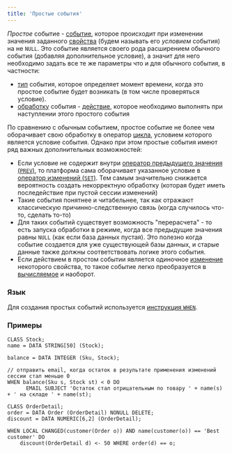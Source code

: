 ```yaml
---
title: 'Простые события'
---
```


*Простое* событие - [событие](Events.md), которое происходит при изменении значения заданного [свойства](Properties.md) (будем называть его *условием* события) на не `NULL`. Это событие является своего рода расширением обычного события (добавляя дополнительное условие), а значит для него необходимо задать все те же параметры что и для обычного события, в частности:

-   [тип](Events.md#type) события, которое определяет момент времени, когда это простое событие будет возникать (в том числе проверяться условие).
-   [обработку](Events.md) события - [действие](Actions.md), которое необходимо выполнять при наступлении этого простого события

По сравнению с обычным событием, простое событие не более чем оборачивает свою обработку в оператор [цикла](Loop_FOR_.md), условием которого является условие события. Однако при этом простые события имеют ряд важных дополнительных возможностей:

-   Если условие не содержит внутри [оператор предыдущего значения (`PREV`)](Previous_value_PREV_.md), то платформа сама оборачивает указанное условие в [оператор изменений (`SET`)](Change_operators_SET_CHANGED_..._.md). Тем самым значительно снижается вероятность создать некорректную обработку (которая будет иметь последействие при пустой сессии изменений)
-   Такие события понятнее и читабельнее, так как отражают классическую причинно-следственную связь (когда случилось что-то, сделать то-то)
-   Для таких событий существует возможность "перерасчета" - то есть запуска обработки в режиме, когда все предыдущие значения равны `NULL` (как если база данных пустая). Это полезно когда событие создается для уже существующей базы данных, и старые данные также должны соответствовать логике этого события.
-   Если действием в простом событии является одиночное [изменение](Property_change_CHANGE_.md) некоторого свойства, то такое событие легко преобразуется в [вычисляемое](Calculated_events.md) и наоборот.

### Язык

Для создания простых событий используется [инструкция `WHEN`](WHEN_instruction.md).

### Примеры

```lsf
CLASS Stock;
name = DATA STRING[50] (Stock);

balance = DATA INTEGER (Sku, Stock);

// отправить email, когда остаток в результате применения изменений сессии стал меньше 0
WHEN balance(Sku s, Stock st) < 0 DO
      EMAIL SUBJECT 'Остаток стал отрицательным по товару ' + name(s) + ' на складе ' + name(st);

CLASS OrderDetail;
order = DATA Order (OrderDetail) NONULL DELETE;
discount = DATA NUMERIC[6,2] (OrderDetail);

WHEN LOCAL CHANGED(customer(Order o)) AND name(customer(o)) == 'Best customer' DO
    discount(OrderDetail d) <- 50 WHERE order(d) == o;
```
